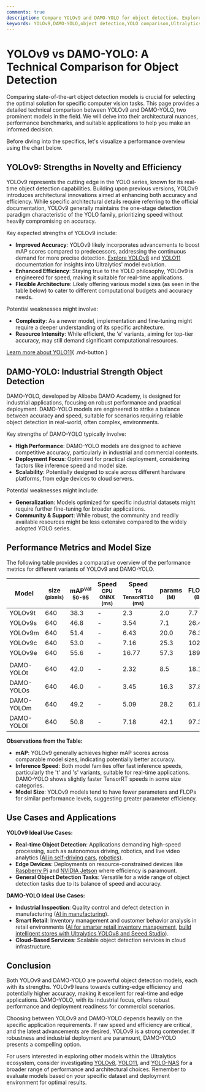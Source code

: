 ```yaml
---
comments: true
description: Compare YOLOv9 and DAMO-YOLO for object detection. Explore their accuracy, efficiency, benchmarks, and best use cases to choose your ideal solution.
keywords: YOLOv9,DAMO-YOLO,object detection,YOLO comparison,Ultralytics,computer vision,model benchmarks,AI models,real-time detection
---
```


# YOLOv9 vs DAMO-YOLO: A Technical Comparison for Object Detection

Comparing state-of-the-art object detection models is crucial for selecting the optimal solution for specific computer vision tasks. This page provides a detailed technical comparison between YOLOv9 and DAMO-YOLO, two prominent models in the field. We will delve into their architectural nuances, performance benchmarks, and suitable applications to help you make an informed decision.

Before diving into the specifics, let's visualize a performance overview using the chart below.

<script async src="https://cdn.jsdelivr.net/npm/chart.js@latest/dist/chart.min.js"></script>
<script defer src="../../javascript/benchmark.js"></script>

<canvas id="modelComparisonChart" width="1024" height="400" active-models='["YOLOv9", "DAMO-YOLO"]'></canvas>

## YOLOv9: Strengths in Novelty and Efficiency

YOLOv9 represents the cutting edge in the YOLO series, known for its real-time object detection capabilities. Building upon previous versions, YOLOv9 introduces architectural innovations aimed at enhancing both accuracy and efficiency. While specific architectural details require referring to the official documentation, YOLOv9 generally maintains the one-stage detection paradigm characteristic of the YOLO family, prioritizing speed without heavily compromising on accuracy.

Key expected strengths of YOLOv9 include:

- **Improved Accuracy**: YOLOv9 likely incorporates advancements to boost mAP scores compared to predecessors, addressing the continuous demand for more precise detection. [Explore YOLOv8](https://www.ultralytics.com/yolo) and [YOLO11](https://docs.ultralytics.com/models/yolo11/) documentation for insights into Ultralytics' model evolution.
- **Enhanced Efficiency**: Staying true to the YOLO philosophy, YOLOv9 is engineered for speed, making it suitable for real-time applications.
- **Flexible Architecture**: Likely offering various model sizes (as seen in the table below) to cater to different computational budgets and accuracy needs.

Potential weaknesses might involve:

- **Complexity**: As a newer model, implementation and fine-tuning might require a deeper understanding of its specific architecture.
- **Resource Intensity**: While efficient, the 'e' variants, aiming for top-tier accuracy, may still demand significant computational resources.

[Learn more about YOLO11](https://docs.ultralytics.com/models/yolo11/){ .md-button }

## DAMO-YOLO: Industrial Strength Object Detection

DAMO-YOLO, developed by Alibaba DAMO Academy, is designed for industrial applications, focusing on robust performance and practical deployment. DAMO-YOLO models are engineered to strike a balance between accuracy and speed, suitable for scenarios requiring reliable object detection in real-world, often complex, environments.

Key strengths of DAMO-YOLO typically involve:

- **High Performance**: DAMO-YOLO models are designed to achieve competitive accuracy, particularly in industrial and commercial contexts.
- **Deployment Focus**: Optimized for practical deployment, considering factors like inference speed and model size.
- **Scalability**: Potentially designed to scale across different hardware platforms, from edge devices to cloud servers.

Potential weaknesses might include:

- **Generalization**: Models optimized for specific industrial datasets might require further fine-tuning for broader applications.
- **Community & Support**: While robust, the community and readily available resources might be less extensive compared to the widely adopted YOLO series.

## Performance Metrics and Model Size

The following table provides a comparative overview of the performance metrics for different variants of YOLOv9 and DAMO-YOLO.

| Model      | size<br><sup>(pixels) | mAP<sup>val<br>50-95 | Speed<br><sup>CPU ONNX<br>(ms) | Speed<br><sup>T4 TensorRT10<br>(ms) | params<br><sup>(M) | FLOPs<br><sup>(B) |
| ---------- | --------------------- | -------------------- | ------------------------------ | ----------------------------------- | ------------------ | ----------------- |
| YOLOv9t    | 640                   | 38.3                 | -                              | 2.3                                 | 2.0                | 7.7               |
| YOLOv9s    | 640                   | 46.8                 | -                              | 3.54                                | 7.1                | 26.4              |
| YOLOv9m    | 640                   | 51.4                 | -                              | 6.43                                | 20.0               | 76.3              |
| YOLOv9c    | 640                   | 53.0                 | -                              | 7.16                                | 25.3               | 102.1             |
| YOLOv9e    | 640                   | 55.6                 | -                              | 16.77                               | 57.3               | 189.0             |
|            |                       |                      |                                |                                     |                    |                   |
| DAMO-YOLOt | 640                   | 42.0                 | -                              | 2.32                                | 8.5                | 18.1              |
| DAMO-YOLOs | 640                   | 46.0                 | -                              | 3.45                                | 16.3               | 37.8              |
| DAMO-YOLOm | 640                   | 49.2                 | -                              | 5.09                                | 28.2               | 61.8              |
| DAMO-YOLOl | 640                   | 50.8                 | -                              | 7.18                                | 42.1               | 97.3              |

**Observations from the Table:**

- **mAP**: YOLOv9 generally achieves higher mAP scores across comparable model sizes, indicating potentially better accuracy.
- **Inference Speed**: Both model families offer fast inference speeds, particularly the 't' and 's' variants, suitable for real-time applications. DAMO-YOLO shows slightly faster TensorRT speeds in some size categories.
- **Model Size**: YOLOv9 models tend to have fewer parameters and FLOPs for similar performance levels, suggesting greater parameter efficiency.

## Use Cases and Applications

**YOLOv9 Ideal Use Cases:**

- **Real-time Object Detection**: Applications demanding high-speed processing, such as autonomous driving, robotics, and live video analytics ([AI in self-driving cars](https://www.ultralytics.com/solutions/ai-in-self-driving), [robotics](https://www.ultralytics.com/glossary/robotics)).
- **Edge Devices**: Deployments on resource-constrained devices like [Raspberry Pi](https://docs.ultralytics.com/guides/raspberry-pi/) and [NVIDIA Jetson](https://docs.ultralytics.com/guides/nvidia-jetson/) where efficiency is paramount.
- **General Object Detection Tasks**: Versatile for a wide range of object detection tasks due to its balance of speed and accuracy.

**DAMO-YOLO Ideal Use Cases:**

- **Industrial Inspection**: Quality control and defect detection in manufacturing ([AI in manufacturing](https://www.ultralytics.com/solutions/ai-in-manufacturing)).
- **Smart Retail**: Inventory management and customer behavior analysis in retail environments ([AI for smarter retail inventory management](https://www.ultralytics.com/blog/ai-for-smarter-retail-inventory-management), [build intelligent stores with Ultralytics YOLOv8 and Seeed Studio](https://www.ultralytics.com/event/build-intelligent-stores-with-ultralytics-yolov8-and-seeed-studio)).
- **Cloud-Based Services**: Scalable object detection services in cloud infrastructure.

## Conclusion

Both YOLOv9 and DAMO-YOLO are powerful object detection models, each with its strengths. YOLOv9 leans towards cutting-edge efficiency and potentially higher accuracy, making it excellent for real-time and edge applications. DAMO-YOLO, with its industrial focus, offers robust performance and deployment readiness for commercial scenarios.

Choosing between YOLOv9 and DAMO-YOLO depends heavily on the specific application requirements. If raw speed and efficiency are critical, and the latest advancements are desired, YOLOv9 is a strong contender. If robustness and industrial deployment are paramount, DAMO-YOLO presents a compelling option.

For users interested in exploring other models within the Ultralytics ecosystem, consider investigating [YOLOv8](https://docs.ultralytics.com/models/yolov8/), [YOLO11](https://docs.ultralytics.com/models/yolo11/), and [YOLO-NAS](https://docs.ultralytics.com/models/yolo-nas/) for a broader range of performance and architectural choices. Remember to evaluate models based on your specific dataset and deployment environment for optimal results.
